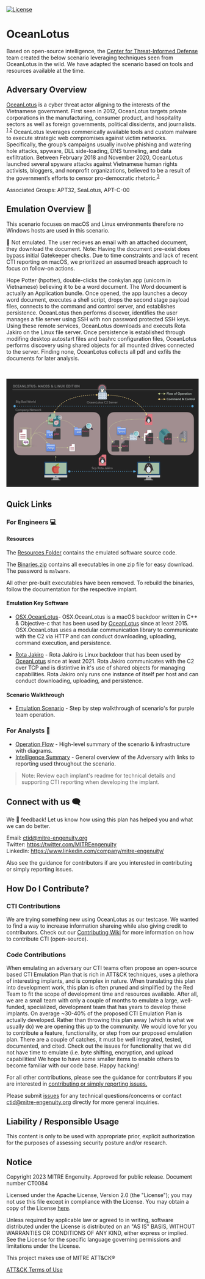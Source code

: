 [![License](https://img.shields.io/badge/License-Apache_2.0-blue.svg)](https://opensource.org/licenses/Apache-2.0)

# OceanLotus

Based on open-source intelligence, the [Center for Threat-Informed Defense](https://mitre-engenuity.org/cybersecurity/center-for-threat-informed-defense/) team created the below scenario leveraging techniques seen from OceanLotus in the wild. We have adapted the scenario based on tools and resources available at the time.

## Adversary Overview 
[OceanLotus](https://attack.mitre.org/groups/G0050/) is a cyber threat actor aligning to the interests of the Vietnamese government. First seen in 2012, OceanLotus targets private corporations in the manufacturing, consumer product, and hospitality sectors as well as foreign governments, political dissidents, and journalists. <sup>[1](https://blogs.360.cn/post/oceanlotus-apt.html) [2](https://www.mandiant.com/resources/blog/cyber-espionage-apt32)</sup> OceanLotus leverages commerically available tools and custom malware to execute strategic web compromises against victim networks. Specifically, the group’s campaigns usually involve phishing and watering hole attacks, spyware, DLL side-loading, DNS tunneling, and data exfiltration. Between February 2018 and November 2020, OceanLotus launched several spyware attacks against Vietnamese human rights activists, bloggers, and nonprofit organizations, believed to be a result of the government’s efforts to censor pro-democratic rhetoric.<sup>[3](https://www.amnestyusa.org/wp-content/uploads/2021/02/Click-and-Bait_Vietnamese-Human-Rights-Defenders-Targeted-with-Spyware-Attacks.pdf)</sup>

Associated Groups: APT32, SeaLotus, APT-C-00


## Emulation Overview 📖
This scenario focuses on macOS and Linux environments therefore no Windows hosts are used in this scenario. 

👋 Not emulated. The user recieves an email with an attached document, they download the document. Note: Having the document pre-exist does bypass initial Gatekeeper checks. Due to time constraints and lack of recent CTI reporting on macOS, we prioritized an assumed breach approach to focus on follow-on actions. 

Hope Potter (hpotter), double-clicks the conkylan.app (unicorn in Vietnamese) believing it to be a word document. The Word document is actually an Application bundle. Once opened, the app launches a decoy word document, executes a shell script, drops the second stage payload files, connects to the command and control server, and establishes persistence. OceanLotus then performs discover, identifies the user manages a file server using SSH with non password protected SSH keys. Using these remote services, OceanLotus downloads and executs Rota Jakiro on the Linux file server. Once persistence is established through modifing desktop autostart files and bashrc configuration files, OceanLotus performs discovery using shared objects for all mounted drives connected to the server. Finding none, OceanLotus collects all pdf and exfils the documents for later analysis. 

<br>

![Diagram walking through how OceanLotus infects a macOS, moves to a Linux host and exfils data](./Resources/images/OperationsFLowBlackBG.jpeg)


## Quick Links
### For Engineers 💻
#### Resources
The [Resources Folder](./Resources/) contains the emulated software source code.

The [Binaries.zip](./Resources/Binaries/binaries.zip) contains all executables in one zip file for easy download. The password is `malware`.

All other pre-built executables have been removed. To rebuild the binaries, follow the documentation for the respective implant.


#### Emulation Key Software

- [OSX.OceanLotus](./Resources/OSX.OceanLotus/)- OSX.OceanLotus is a macOS backdoor written in C++ & Objective-c that has been used by [OceanLotus](https://attack.mitre.org/groups/G0050/) since at least 2015. OSX.OceanLotus uses a modular communication library to communicate with the C2 via HTTP and can conduct downloading, uploading, command execution, and persistence.

- [Rota Jakiro](./Resources/rota/) - Rota Jakiro is Linux backdoor that has been used by [OceanLotus](https://attack.mitre.org/groups/G0050/) since at least 2021. Rota Jakiro communicates with the C2 over TCP and is distintive in it's use of shared objects for managing capabilities. Rota Jakiro only runs one instance of itself per host and can conduct downloading, uploading, and persistence.  


#### Scenario Walkthrough
- [Emulation Scenario](./Emulation_Plan/OceanLotus_Scenario.md) - Step by step walkthrough of scenario's for purple team operation.


### For Analysts 🔎

- [Operation Flow](./Operations_Flow/Operations_Flow.md/) - High-level summary of the scenario & infrastructure with diagrams. 
- [Intelligence Summary](./Intelligence_Summary/Intelligence_Summary.md) - General overview of the Adversary with links to reporting used throughout the scenario.

>Note: Review each implant's readme for technical details and supporting CTI reporting when developing the implant. 

## Connect with us 🗨️

We 💖 feedback! Let us know how using this plan has helped you and what we can do better.

Email: ctid@mitre-engenuity.org <br>
Twitter: https://twitter.com/MITREengenuity <br>
LinkedIn: https://www.linkedin.com/company/mitre-engenuity/

Also see the guidance for contributors if are you interested in contributing or simply
reporting issues.

## How Do I Contribute?

### CTI Contributions
We are trying something new using OceanLotus as our testcase. We wanted to find a way to increase information shareing while also giving credit to contributors. Check out our [Contributing Wiki](https://github.com/center-for-threat-informed-defense/adversary_emulation_library/wiki/Contributing#contribute-open-source-intelligence-for-an-adversary) for more information on how to contribute CTI (open-source). 

### Code Contributions
When emulating an adversary our CTI teams often propose an open-source based CTI Emulation Plan that is rich in ATT&CK techniques, uses a plethora of interesting implants, and is complex in nature. When translating this plan into development work, this plan is often pruned and simplified by the Red Team to fit the scope of development time and resources available. After all, we are a small team with only a couple of months to emulate a large, well-funded, specialized, development team that has years to develop these implants. On average ~30-40% of the proposed CTI Emulation Plan is actually developed. Rather than throwing this plan away (which is what we usually do) we are opening this up to the community. We would love for you to contribute a feature, functionality, or step from our proposed emulation plan. There are a couple of catches, it must be well integrated, tested, documented, and cited. Check out the issues for functionality that we did not have time to emulate (i.e. byte shifting, encryption, and upload capabilities! We hope to have some smaller items to enable others to become familiar with our code base.
Happy hacking!

For all other contributions, please see the guidance for contributors if you are interested in [contributing or simply reporting issues.](/CONTRIBUTING.md)

Please submit [issues](https://github.com/center-for-threat-informed-defense/ocean-lotus/issues) for any technical questions/concerns or contact [ctid@mitre-engenuity.org](mailto:ctid@mitre-engenuity.org?subject=subject=Question%20about%20ocean-lotus) directly for more general inquiries.

## Liability / Responsible Usage

This content is only to be used with appropriate prior, explicit authorization for the purposes of assessing security posture and/or research.

## Notice

Copyright 2023 MITRE Engenuity. Approved for public release. Document number CT0084

Licensed under the Apache License, Version 2.0 (the "License"); you may not use this
file except in compliance with the License. You may obtain a copy of the License [here](http://www.apache.org/licenses/LICENSE-2.0).

Unless required by applicable law or agreed to in writing, software distributed under the License is distributed on an "AS IS" BASIS, WITHOUT WARRANTIES OR CONDITIONS OF ANY KIND, either express or implied. See the License for the specific language governing permissions and limitations under the License.

This project makes use of MITRE ATT&CK®

[ATT&CK Terms of Use](https://attack.mitre.org/resources/terms-of-use/)
